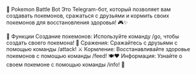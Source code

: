 🐾 Pokemon Battle Bot
Это Telegram-бот, который позволяет вам создавать покемонов, сражаться с друзьями и кормить своих покемонов для восстановления здоровья! 🎮✨

🚀 Функции
Создание покемонов: Используйте команду /go, чтобы создать своего покемона! 🐉
Сражения: Сражайтесь с друзьями с помощью команды /attack! ⚔️
Кормление: Восстанавливайте здоровье покемонов с помощью команды /feed! 🍽️❤️
Информация: Узнайте о своем покемоне с помощью команды /info! 📜
 
 
